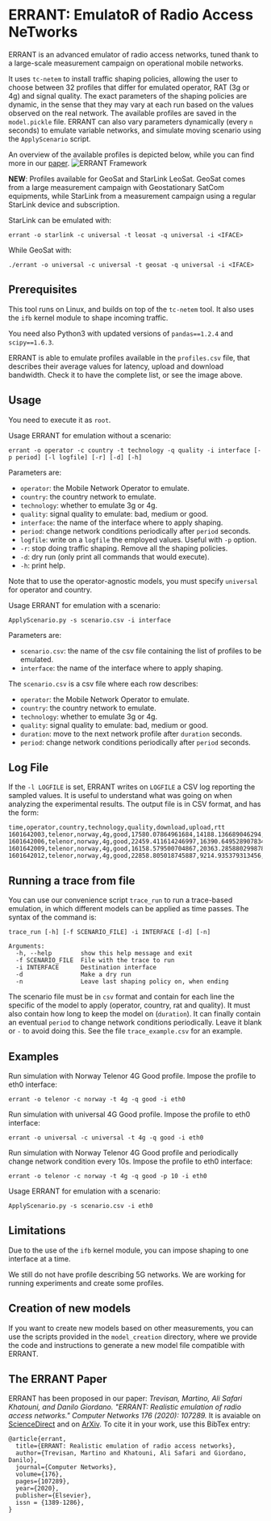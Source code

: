 ERRANT: EmulatoR of Radio Access NeTworks
=========================================

ERRANT is an advanced emulator of radio access networks, tuned thank to a large-scale measurement campaign on operational mobile networks.

It uses `tc-netem` to install traffic shaping policies, allowing the user to choose between 32 profiles that differ for emulated operator, RAT (3g or 4g) and signal quality. The exact parameters of the shaping policies are dynamic, in the sense that they may vary at each run based on the values observed on the real network. 
The available profiles are saved in the `model.pickle` file. ERRANT can also vary parameters dynamically (every `n` seconds) to emulate variable networks, and simulate moving scenario using the `ApplyScenario` script. 

An overview of the available profiles is depicted below, while you can find more in our [paper](https://arxiv.org/abs/2106.06335).
![ERRANT Framework](errant_profiles.jpg)

**NEW**: Profiles available for GeoSat and StarLink LeoSat. GeoSat comes from a large measurement campaign with Geostationary SatCom equipments, while StarLink from a measurement campaign using a regular StarLink device and subscription.

StarLink can be emulated with:
```
errant -o starlink -c universal -t leosat -q universal -i <IFACE>
```

While GeoSat with:
```
./errant -o universal -c universal -t geosat -q universal -i <IFACE> 
```

## Prerequisites

This tool runs on Linux, and builds on top of the `tc-netem` tool.
It also uses the `ifb` kernel module to shape incoming traffic.

You need also Python3 with updated versions of `pandas==1.2.4` and `scipy==1.6.3`.

ERRANT is able to emulate profiles available in the `profiles.csv` file, that describes their average values for latency, upload and download bandwidth. Check it to have the complete list, or see the image above.

## Usage

You need to execute it as `root`.

Usage ERRANT for emulation without a scenario:
```
errant -o operator -c country -t technology -q quality -i interface [-p period] [-l logfile] [-r] [-d] [-h]
```

Parameters are:
* `operator`: the Mobile Network Operator to emulate.
* `country`: the country network to emulate.
* `technology`: whether to emulate 3g or 4g.
* `quality`: signal quality to emulate: bad, medium or good.
* `interface`: the name of the interface where to apply shaping.
* `period`: change network conditions periodically after `period` seconds.
* `logfile`: write on a `logfile` the employed values. Useful with `-p` option.
* `-r`: stop doing traffic shaping. Remove all the shaping policies.
* `-d`: dry run (only print all commands that would execute).
* `-h`: print help.

Note that to use the operator-agnostic models, you must specify `universal` for operator and country.

Usage ERRANT for emulation with a scenario:
```
ApplyScenario.py -s scenario.csv -i interface
```
Parameters are:
* `scenario.csv`: the name of the csv file containing the list of profiles to be emulated.
* `interface`: the name of the interface where to apply shaping.

The `scenario.csv` is a csv file where each row describes:
* `operator`: the Mobile Network Operator to emulate.
* `country`: the country network to emulate.
* `technology`: whether to emulate 3g or 4g.
* `quality`: signal quality to emulate: bad, medium or good.
* `duration`: move to the next network profile after `duration` seconds.
* `period`: change network conditions periodically after `period` seconds.

## Log File

If the `-l LOGFILE` is set, ERRANT writes on `LOGFILE` a CSV log reporting the sampled values.
It is useful to understand what was going on when analyzing the experimental results.
The output file is in CSV format, and has the form:

```
time,operator,country,technology,quality,download,upload,rtt
1601642003,telenor,norway,4g,good,17580.07864961684,14188.136689046294,82.01200449624072
1601642006,telenor,norway,4g,good,22459.411614246997,16390.649528907834,64.16737469308717
1601642009,telenor,norway,4g,good,16158.579500704867,20363.285880299878,99.9752608514997
1601642012,telenor,norway,4g,good,22858.805018745887,9214.935379313456,129.7896828007226

```

## Running a trace from file

You can use our convenience script `trace_run` to run a trace-based emulation, in which different models can be applied as time passes. The syntax of the command is:

```
trace_run [-h] [-f SCENARIO_FILE] -i INTERFACE [-d] [-n]

Arguments:
  -h, --help        show this help message and exit
  -f SCENARIO_FILE  File with the trace to run
  -i INTERFACE      Destination interface
  -d                Make a dry run
  -n                Leave last shaping policy on, when ending
```

The scenario file must be in `csv` format and contain for each line the specific of the model to apply (operator, country, rat and quality). It must also contain how long to keep the model on (`duration`). It can finally contain an eventual `period` to change network conditions periodically. Leave it blank or `-` to avoid doing this. See the file `trace_example.csv` for an example.


## Examples

Run simulation with Norway Telenor 4G Good profile. Impose the profile to eth0 interface:
```
errant -o telenor -c norway -t 4g -q good -i eth0 
```

Run simulation with universal 4G Good profile. Impose the profile to eth0 interface:
```
errant -o universal -c universal -t 4g -q good -i eth0 
```

Run simulation with Norway Telenor 4G Good profile and periodically change network condition every 10s. Impose the profile to eth0 interface:
```
errant -o telenor -c norway -t 4g -q good -p 10 -i eth0 
```

Usage ERRANT for emulation with a scenario:
```
ApplyScenario.py -s scenario.csv -i eth0
```

## Limitations

Due to the use of the `ifb` kernel module, you can impose shaping to one interface at a time.

We still do not have profile describing 5G networks. We are working for running experiments and create some profiles.

## Creation of new models

If you want to create new models based on other measurements, you can use the scripts provided in the `model_creation` directory, where we provide the code and instructions to generate a new model file compatible with ERRANT.

## The ERRANT Paper

ERRANT has been proposed in our paper: *Trevisan, Martino, Ali Safari Khatouni, and Danilo Giordano. "ERRANT: Realistic emulation of radio access networks." Computer Networks 176 (2020): 107289.* It is avaiable on [ScienceDirect](https://www.sciencedirect.com/science/article/pii/S1389128620301420) and on [ArXiv](https://arxiv.org/abs/2106.06335). To cite it in your work, use this BibTex entry:

```
@article{errant,
  title={ERRANT: Realistic emulation of radio access networks},
  author={Trevisan, Martino and Khatouni, Ali Safari and Giordano, Danilo},
  journal={Computer Networks},
  volume={176},
  pages={107289},
  year={2020},
  publisher={Elsevier},
  issn = {1389-1286},
}

```

